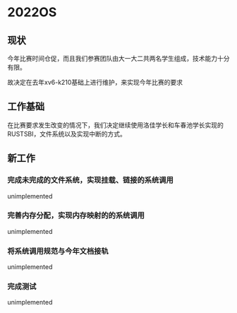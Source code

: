 
# 2022OS

## 现状

今年比赛时间仓促，而且我们参赛团队由大一大二共两名学生组成，技术能力十分有限。

故决定在去年xv6-k210基础上进行维护，来实现今年比赛的要求

## 工作基础

在比赛要求发生改变的情况下，我们决定继续使用洛佳学长和车春池学长实现的RUSTSBI，文件系统以及实现中断的方式。

## 新工作

### 完成未完成的文件系统，实现挂载、链接的系统调用

unimplemented

### 完善内存分配，实现内存映射的的系统调用

unimplemented

### 将系统调用规范与今年文档接轨

unimplemented

### 完成测试

unimplemented
